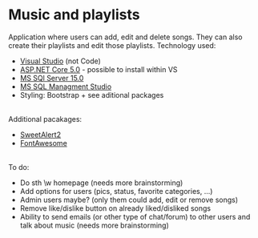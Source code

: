 # Music and playlists
Application where users can add, edit and delete songs.
They can also create their playlists and edit those playlists.
Technology used:
<ul>
  <li><a href="https://visualstudio.microsoft.com/">Visual Studio</a> (not Code)</li>
  <li><a href="https://dotnet.microsoft.com/download/dotnet/5.0">ASP.NET Core 5.0</a> - possible to install within VS</li>
  <li><a href="https://www.microsoft.com/en-us/sql-server/sql-server-downloads">MS SQl Server 15.0</a></li>
  <li><a href="https://docs.microsoft.com/en-us/sql/ssms/download-sql-server-management-studio-ssms?view=sql-server-ver15">MS SQL Managment Studio</a></li>
  <li>Styling: Bootstrap + see aditional packages</li>
</ul>
<br/>
Additional pacakages:
<ul>
  <li><a href="https://sweetalert2.github.io/">SweetAlert2</a></li>
  <li><a href="https://fontawesome.com/">FontAwesome</a></li>
</ul>
<br/>
To do:
<ul>
  <li>Do sth \w homepage (needs more brainstorming)</li>
  <li>Add options for users (pics, status, favorite categories, ...)</li>
  <li>Admin users maybe? (only them  could add, edit or remove songs)</li>
  <li>Remove like/dislike button on already liked/disliked songs</li>
  <li>Ability to send emails (or other type of chat/forum) to other users and talk about music (needs more brainstorming)</li>
</ul>
